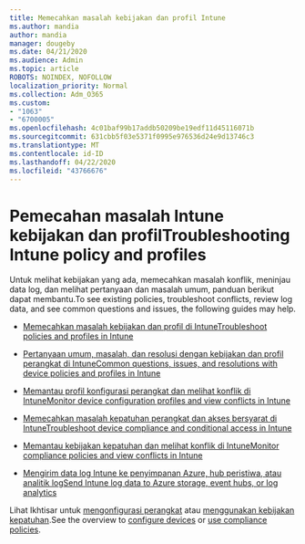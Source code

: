 ```yaml
---
title: Memecahkan masalah kebijakan dan profil Intune
ms.author: mandia
author: mandia
manager: dougeby
ms.date: 04/21/2020
ms.audience: Admin
ms.topic: article
ROBOTS: NOINDEX, NOFOLLOW
localization_priority: Normal
ms.collection: Adm_O365
ms.custom:
- "1063"
- "6700005"
ms.openlocfilehash: 4c01baf99b17addb50209be19edf11d45116071b
ms.sourcegitcommit: 631cbb5f03e5371f0995e976536d24e9d13746c3
ms.translationtype: MT
ms.contentlocale: id-ID
ms.lasthandoff: 04/22/2020
ms.locfileid: "43766676"
---
```

# <a name="troubleshooting-intune-policy-and-profiles"></a><span data-ttu-id="27193-102">Pemecahan masalah Intune kebijakan dan profil</span><span class="sxs-lookup"><span data-stu-id="27193-102">Troubleshooting Intune policy and profiles</span></span>

<span data-ttu-id="27193-103">Untuk melihat kebijakan yang ada, memecahkan masalah konflik, meninjau data log, dan melihat pertanyaan dan masalah umum, panduan berikut dapat membantu.</span><span class="sxs-lookup"><span data-stu-id="27193-103">To see existing policies, troubleshoot conflicts, review log data, and see common questions and issues, the following guides may help.</span></span>

- [<span data-ttu-id="27193-104">Memecahkan masalah kebijakan dan profil di Intune</span><span class="sxs-lookup"><span data-stu-id="27193-104">Troubleshoot policies and profiles in Intune</span></span>](https://docs.microsoft.com/intune/troubleshoot-policies-in-microsoft-intune)

- [<span data-ttu-id="27193-105">Pertanyaan umum, masalah, dan resolusi dengan kebijakan dan profil perangkat di Intune</span><span class="sxs-lookup"><span data-stu-id="27193-105">Common questions, issues, and resolutions with device policies and profiles in Intune</span></span>](https://docs.microsoft.com/intune/device-profile-troubleshoot)

- [<span data-ttu-id="27193-106">Memantau profil konfigurasi perangkat dan melihat konflik di Intune</span><span class="sxs-lookup"><span data-stu-id="27193-106">Monitor device configuration profiles and view conflicts in Intune</span></span>](https://docs.microsoft.com/intune/device-profile-monitor)

- [<span data-ttu-id="27193-107">Memecahkan masalah kepatuhan perangkat dan akses bersyarat di Intune</span><span class="sxs-lookup"><span data-stu-id="27193-107">Troubleshoot device compliance and conditional access in Intune</span></span>](https://docs.microsoft.com/intune/troubleshoot-conditional-access)

- [<span data-ttu-id="27193-108">Memantau kebijakan kepatuhan dan melihat konflik di Intune</span><span class="sxs-lookup"><span data-stu-id="27193-108">Monitor compliance policies and view conflicts in Intune</span></span>](https://docs.microsoft.com/intune/compliance-policy-monitor)

- [<span data-ttu-id="27193-109">Mengirim data log Intune ke penyimpanan Azure, hub peristiwa, atau analitik log</span><span class="sxs-lookup"><span data-stu-id="27193-109">Send Intune log data to Azure storage, event hubs, or log analytics</span></span>](https://docs.microsoft.com/intune/review-logs-using-azure-monitor)

<span data-ttu-id="27193-110">Lihat Ikhtisar untuk [mengonfigurasi perangkat](https://docs.microsoft.com/intune/device-profiles) atau [menggunakan kebijakan kepatuhan](https://docs.microsoft.com/intune/device-compliance-get-started).</span><span class="sxs-lookup"><span data-stu-id="27193-110">See the overview to [configure devices](https://docs.microsoft.com/intune/device-profiles) or [use compliance policies](https://docs.microsoft.com/intune/device-compliance-get-started).</span></span>